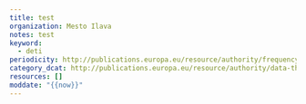 ```yaml
---
title: test
organization: Mesto Ilava
notes: test
keyword:
  - deti
periodicity: http://publications.europa.eu/resource/authority/frequency/BIENNIAL
category_dcat: http://publications.europa.eu/resource/authority/data-theme/AGRI
resources: []
moddate: "{{now}}"
---
```

